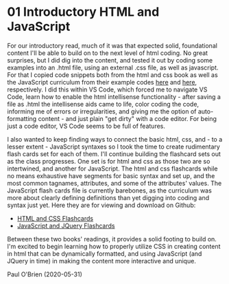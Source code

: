# 01 Introductory HTML and JavaScript

For our introductory read, much of it was that expected solid, foundational content I'll be able to build on to the next level of html coding. No great surprises, but I did dig into the content, and tested it out by coding some examples into an .html file, using an external .css file, as well as javascript. For that I copied code snippets both from the html and css book as well as the JavaScript curriculum from their example codes [here](http://www.htmlandcssbook.com/code-samples/) and [here](http://www.javascriptbook.com/code/), respectively. I did this within VS Code, which forced me to navigate VS Code, learn how to enable the html intellisense functionality - after saving a file as .html the intellisense aids came to life, color coding the code, informing me of errors or irregularities, and giving me the option of auto-formatting content - and just plain "get dirty" with a code editor. For being just a code editor, VS Code seems to be full of features.

I also wanted to keep finding ways to connect the basic html, css, and - to a lesser extent - JavaScript syntaxes so I took the time to create rudimentary flash cards set for each of them. I'll continue building the flashcard sets out as the class progresses. One set is for html and css as those two are so intertwined, and another for JavaScript. The html and css flashcards while no means exhaustive have segments for basic syntax and set up, and the most common tagnames, attributes, and some of the attributes' values. The JavaScript flash cards file is currently barebones, as the curriculum was more about clearly defining definitions than yet digging into coding and syntax just yet. Here they are for viewing and download on Github:
- [HTML and CSS Flashcards](html-and-css-flashcards.pdf)
- [JavaScript and JQuery Flashcards](https://github.com/PVOBrien/reading-notes/raw/master/JavaScript%20and%20JQuery%20Flash%20Cards.pdf)

Between these two books' readings, it provides a solid footing to build on. I'm excited to begin learning how to properly utilize CSS in creating content in html that can be dynamically formatted, and using JavaScript (and JQuery in time) in making the content more interactive and unique.

Paul O'Brien (2020-05-31)
